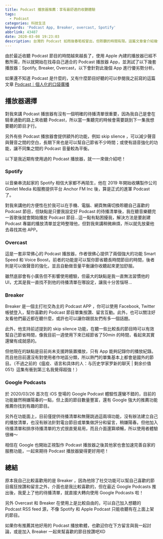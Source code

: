 ```yaml
---
title: Podcast 播放器推薦：享有最舒適的收聽體驗
tags:
  - Podcast
categories: 科技生活
keywords: 'Podcast App, Breaker, overcast, Spotify'
abbrlink: 43487
date: 2020-03-08 19:23:03
description: 台灣的 Podcast 如雨後春筍般冒出，但聆聽的時間有限。這篇文章會介紹幾個好用的 Podcast 播放器 App，幫助你收聽這些優質的節目。
---
```


由於最近收聽 Podcast 節目的時間越來越長了，使用 Apple 內建的播放器已經不敷所需，所以就開始在找尋自己適合的 Podcast 播放器 App，並測試了以下幾套播放器：Spotify, Breaker, Overcast，以下會針對此幾個 App 進行優劣勢分析。

如果還不知道 Podcast 是什麼的，又有什麼節目好聽的可以參閱我之前寫的這篇文章 [Podcast｜個人化的口袋廣播](bear://x-callback-url/open-note?id=58FCA77F-7C7F-4D46-B8C8-DE81C0495720-84385-00021B0250F32D07)

<!--more-->

## 播放器選擇
對我來講 Podcast 播放器有沒有一個明確的待播清單很重要，因為我自己是會在騎車通勤的路上來收聽 Podcast，所以當一集聽完的時候會需要跳到下一集我想要聽的節目才行。

另外有些 Podcast 播放器會提供額外的功能，例如 skip slience ，可以減少聲音與聲音之間的空白，長期下來也是可以幫自己節省不少時間；或使有語音強化的功能，讓不同集之間的 Podcast 音量較為平衡。

以下是我近期有使用過的 Podcast 播放器，就一一來做介紹吧！

### Spotify
以音樂串流起家的 Spotify 相信大家都不再陌生，他在 2019 年開始收購製作公司 Gimlet Media 和服務提供平台 Anchor FM Inc 後，算是正式的進軍 Podcast 了。

對我來講他的方便性在於我可以在手機、電腦、網頁無痛切換聆聽自己喜歡的 Podcast 節目，但缺點是只要我設定好 Podcast 的待播清單後，我在聽音樂聽完一首歌後就會開始播放 Podcast 節目...這一點有點困擾我，解決方法是要創建 Podcast 專屬的播放清單並定時整理他，但對我來講稍微麻煩，所以就先放棄他去尋找其他 APP。

### Overcast
這是一套非常佛心的 Podcast 播放器，作者很佛心提供了兩個強大的功能 Smart Speed 和 Voice Boost，前者的功能是可以幫你節省聽長時間節目的時間，後者則是可以做聲音的強化，並且自動做音量平衡讓你收聽起來更加舒服。

雖然底部會有小廣告但不影響使用體驗，但最大的缺點是我一直無法習慣他的 UI，尤其是我一直找不到他的待播清單在哪設定，讓我十分苦惱呀...

### Breaker
Breaker 是一個主打社交為主的 Podcast APP ，你可以使用 Facebook, Twitter 帳號登入，幫你喜歡的 Podcast 節目單集按讚、留言互動。此外，也可以關注好友看他們最近都在聽什麼，或許也可以讓你跟朋友們有多一個話題。

此外，他支持前述提到的 skip silence 功能，在聽一些比較長的節目時可以有效幫自己節省時間，像我目前一週使用下來已經節省了50min 的時間，看起來其實還蠻有成就感的。

但他現在的缺點是目前尚未支援跨裝置播放，只有 App 能夠記錄你的播放紀錄。而且他目前還沒有對使用者作地區分類，所以熱門的單集基本上都會是國外的節目。（不過之前的《瘟疫、语言和具体的人：与历史学家罗新的聊天 | 剩余价值051》這集有衝到第三名我覺得超強！）

### Google Podcasts
於 2020/03/26 首次在 iOS 登場的 Google Podcast 體驗性還蠻不錯的，目前的功能雖然稍嫌陽春的一點，但上面的節目數量豐富，還有 Google 強大的推薦功能推薦你找到有趣的節目。

另外在功能面上，目前僅提供待播清單和無聲跳過這兩項功能，沒有辦法建立自己的播放清單，也沒有辦法針對電台節目或單集做評分和留言，稍嫌陽春。但他加入待播清單和排序待播清單的方式很直覺易用，而且介面還算順暢，所以使用者體驗很棒～

相信在 Google 也開始正視製作 Podcast 播放器之後其他家也會加速完善自家的服務功能，一起來期待 Podcast 播放器變得更好用吧！

## 總結
原本我自己比較喜歡用的是 Breaker ，因為他除了社交功能可以幫自己喜歡的節目瘋狂按讚和留言之外，介面也是我比較喜歡的，但在最近 Google Podcasts 推出後，我愛上了他的待播清單，就直接大轉向使用 Google Podcasts 啦！

另外 Overcast 和 Breaker 在使用上是比較自由的，可以自己加入想聽的 Podcast RSS feed 源，不像 Spotify 和 Apple Podcast 只能收聽有在上面上架的節目。

如果你有推薦其他好用的 Podcast 播放軟體，也歡迎你在下方留言與我一起討論，或是加入 Breaker 一起來幫喜歡的節目按讚吧XD